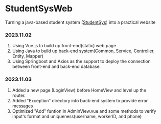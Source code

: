 # StudentSysWeb
Turning a java-based student system ([StudentSys](https://github.com/LilMuh/StudentSystem/tree/main)) into a practical website
### 2023.11.02
  1. Using Vue.js to build up front-end(static) web page
  2. Using Java to build up back-end system(Common, Service, Controller, Entity, Mapper)
  3. Using Springboot and Axios as the support to deploy the connection between front-end and back-end database.

### 2023.11.03
  1. Added a new page (LoginView) before HomeView and level up the router.
  2. Added "Exception" directory into back-end system to provide error messages
  3. Optimized "Add" funtion in AdminView.vue and some methods to verify input's format and uniqueness(username, workerID, and phone)
